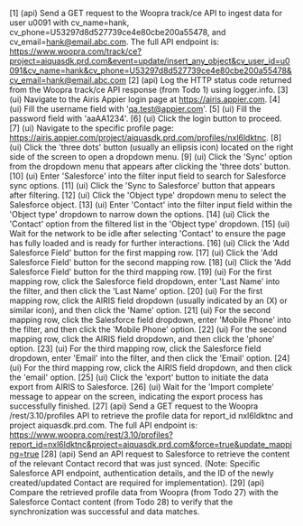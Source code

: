 [1] (api) Send a GET request to the Woopra track/ce API to ingest data for user u0091 with cv_name=hank, cv_phone=U53297d8d527739ce4e80cbe200a55478, and cv_email=hank@email.abc.com. The full API endpoint is: https://www.woopra.com/track/ce?project=aiquasdk.prd.com&event=update/insert_any_object&cv_user_id=u0091&cv_name=hank&cv_phone=U53297d8d527739ce4e80cbe200a55478&cv_email=hank@email.abc.com
[2] (api) Log the HTTP status code returned from the Woopra track/ce API response (from Todo 1) using logger.info.
[3] (ui) Navigate to the Airis Appier login page at https://airis.appier.com.
[4] (ui) Fill the username field with 'qa.test@appier.com'.
[5] (ui) Fill the password field with 'aaAA1234'.
[6] (ui) Click the login button to proceed.
[7] (ui) Navigate to the specific profile page: https://airis.appier.com/project/aiquasdk.prd.com/profiles/nxl6ldktnc.
[8] (ui) Click the 'three dots' button (usually an ellipsis icon) located on the right side of the screen to open a dropdown menu.
[9] (ui) Click the 'Sync' option from the dropdown menu that appears after clicking the 'three dots' button.
[10] (ui) Enter 'Salesforce' into the filter input field to search for Salesforce sync options.
[11] (ui) Click the 'Sync to Salesforce' button that appears after filtering.
[12] (ui) Click the 'Object type' dropdown menu to select the Salesforce object.
[13] (ui) Enter 'Contact' into the filter input field within the 'Object type' dropdown to narrow down the options.
[14] (ui) Click the 'Contact' option from the filtered list in the 'Object type' dropdown.
[15] (ui) Wait for the network to be idle after selecting 'Contact' to ensure the page has fully loaded and is ready for further interactions.
[16] (ui) Click the 'Add Salesforce Field' button for the first mapping row.
[17] (ui) Click the 'Add Salesforce Field' button for the second mapping row.
[18] (ui) Click the 'Add Salesforce Field' button for the third mapping row.
[19] (ui) For the first mapping row, click the Salesforce field dropdown, enter 'Last Name' into the filter, and then click the 'Last Name' option.
[20] (ui) For the first mapping row, click the AIRIS field dropdown (usually indicated by an (X) or similar icon), and then click the 'Name' option.
[21] (ui) For the second mapping row, click the Salesforce field dropdown, enter 'Mobile Phone' into the filter, and then click the 'Mobile Phone' option.
[22] (ui) For the second mapping row, click the AIRIS field dropdown, and then click the 'phone' option.
[23] (ui) For the third mapping row, click the Salesforce field dropdown, enter 'Email' into the filter, and then click the 'Email' option.
[24] (ui) For the third mapping row, click the AIRIS field dropdown, and then click the 'email' option.
[25] (ui) Click the 'export' button to initiate the data export from AIRIS to Salesforce.
[26] (ui) Wait for the 'Import complete' message to appear on the screen, indicating the export process has successfully finished.
[27] (api) Send a GET request to the Woopra /rest/3.10/profiles API to retrieve the profile data for report_id nxl6ldktnc and project aiquasdk.prd.com. The full API endpoint is: https://www.woopra.com/rest/3.10/profiles?report_id=nxl6ldktnc&project=aiquasdk.prd.com&force=true&update_mapping=true
[28] (api) Send an API request to Salesforce to retrieve the content of the relevant Contact record that was just synced. (Note: Specific Salesforce API endpoint, authentication details, and the ID of the newly created/updated Contact are required for implementation).
[29] (api) Compare the retrieved profile data from Woopra (from Todo 27) with the Salesforce Contact content (from Todo 28) to verify that the synchronization was successful and data matches.
